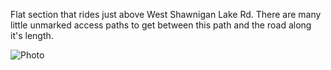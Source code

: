Flat section that rides just above West Shawnigan Lake Rd. There are many little unmarked access paths to get between this path and the road along it's length.

![Photo](resources/img/west-shawnigan-1.jpg)